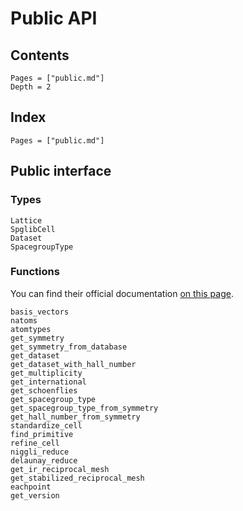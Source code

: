 # Public API

## Contents

```@contents
Pages = ["public.md"]
Depth = 2
```

## Index

```@index
Pages = ["public.md"]
```

## Public interface

### Types

```@docs
Lattice
SpglibCell
Dataset
SpacegroupType
```

### Functions

You can find their official documentation [on this page](https://spglib.github.io/spglib/api.html).

```@docs
basis_vectors
natoms
atomtypes
get_symmetry
get_symmetry_from_database
get_dataset
get_dataset_with_hall_number
get_multiplicity
get_international
get_schoenflies
get_spacegroup_type
get_spacegroup_type_from_symmetry
get_hall_number_from_symmetry
standardize_cell
find_primitive
refine_cell
niggli_reduce
delaunay_reduce
get_ir_reciprocal_mesh
get_stabilized_reciprocal_mesh
eachpoint
get_version
```
